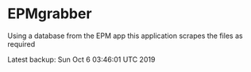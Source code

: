 # EPMgrabber
Using a database from the EPM app this application scrapes the files as required


Latest backup: Sun Oct 6 03:46:01 UTC 2019
